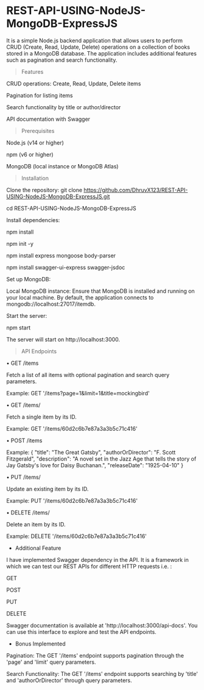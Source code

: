 # REST-API-USING-NodeJS-MongoDB-ExpressJS
It is a simple Node.js backend application that allows users to perform CRUD (Create, Read, Update, Delete) operations on a collection of books stored in a MongoDB database. The application includes additional features such as pagination and search functionality.

> Features

 CRUD operations: Create, Read, Update, Delete items

 Pagination for listing items

 Search functionality by title or author/director

 API documentation with Swagger

> Prerequisites

 Node.js (v14 or higher)

 npm (v6 or higher)

 MongoDB (local instance or MongoDB Atlas)

> Installation

Clone the repository:
git clone https://github.com/DhruvX123/REST-API-USING-NodeJS-MongoDB-ExpressJS.git

cd REST-API-USING-NodeJS-MongoDB-ExpressJS

Install dependencies:

npm install

npm init -y

npm install express mongoose body-parser

npm install swagger-ui-express swagger-jsdoc

Set up MongoDB:

Local MongoDB instance:
Ensure that MongoDB is installed and running on your local machine. By default, the application connects to mongodb://localhost:27017/itemdb.

Start the server:

npm start

The server will start on http://localhost:3000.

> API Endpoints

• GET /items

Fetch a list of all items with optional pagination and search query parameters.

Example: GET '/items?page=1&limit=1&title=mockingbird'

• GET /items/

Fetch a single item by its ID.

Example: GET '/items/60d2c6b7e87a3a3b5c71c416'

• POST /items

Example: 
{
  "title": "The Great Gatsby",
  "authorOrDirector": "F. Scott Fitzgerald",
  "description": "A novel set in the Jazz Age that tells the story of Jay Gatsby's love for Daisy Buchanan.",
  "releaseDate": "1925-04-10"
}

• PUT /items/

Update an existing item by its ID.

Example: PUT '/items/60d2c6b7e87a3a3b5c71c416'

• DELETE /items/

Delete an item by its ID.

Example: DELETE '/items/60d2c6b7e87a3a3b5c71c416'

- Additional Feature

I have implemented Swagger dependency in the API. It is a framework in which we can test our REST APIs for different HTTP requests i.e. :

GET

POST

PUT

DELETE

Swagger documentation is available at 'http://localhost:3000/api-docs'. You can use this interface to explore and test the API endpoints.

- Bonus Implemented

Pagination: The GET '/items' endpoint supports pagination through the 'page' and 'limit' query parameters.

Search Functionality: The GET '/items' endpoint supports searching by 'title' and 'authorOrDirector' through query parameters.
